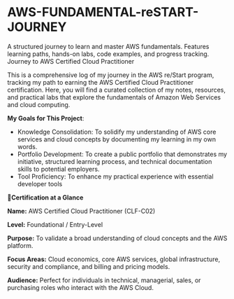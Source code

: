 # AWS-FUNDAMENTAL-reSTART-JOURNEY
A structured journey to learn and master AWS fundamentals. Features learning paths, hands-on labs, code examples, and progress tracking.
Journey to AWS Certified Cloud Practitioner

This is a comprehensive log of my journey in the AWS re/Start program, tracking my path to earning the AWS Certified Cloud Practitioner certification. Here, you will find a curated collection of my notes, resources, and practical labs that explore the fundamentals of Amazon Web Services and cloud computing.

**My Goals for This Project**:

-  Knowledge Consolidation: To solidify my understanding of AWS core services and cloud concepts by documenting my learning in my own words.
-  Portfolio Development: To create a public portfolio that demonstrates my initiative, structured learning process, and technical documentation skills to potential employers.
-  Tool Proficiency: To enhance my practical experience with essential developer tools

 **📜Certification at a Glance**
  

**Name:**  AWS Certified Cloud Practitioner (CLF-C02)

**Level:**  Foundational / Entry-Level

**Purpose:**  To validate a broad understanding of cloud concepts and the AWS platform.

**Focus Areas:**  Cloud economics, core AWS services, global infrastructure, security and compliance, and billing and pricing models.

**Audience:**  Perfect for individuals in technical, managerial, sales, or purchasing roles who interact with the AWS Cloud.

